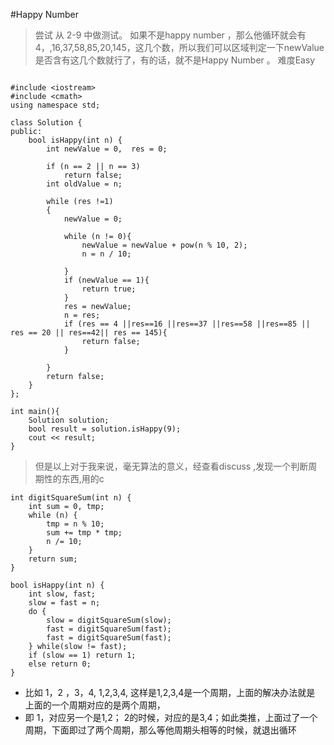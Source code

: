#Happy Number

> 尝试 从 2-9 中做测试。 如果不是happy number ，那么他循环就会有4，,16,37,58,85,20,145，这几个数，所以我们可以区域判定一下newValue 是否含有这几个数就行了，有的话，就不是Happy Number 。 难度Easy

```

#include <iostream>
#include <cmath>
using namespace std;

class Solution {
public:
    bool isHappy(int n) {
        int newValue = 0,  res = 0;

        if (n == 2 || n == 3)
            return false;
        int oldValue = n;
        
        while (res !=1)
        {
            newValue = 0;
            
            while (n != 0){
                newValue = newValue + pow(n % 10, 2);
                n = n / 10;
                
            }
            if (newValue == 1){
                return true;
            }
            res = newValue;
            n = res;
            if (res == 4 ||res==16 ||res==37 ||res==58 ||res==85 || res == 20 || res==42|| res == 145){
                return false;
            }
            
        }
        return false;
    }
};

int main(){
    Solution solution;
    bool result = solution.isHappy(9);
    cout << result;
}
```


> 但是以上对于我来说，毫无算法的意义，经查看discuss ,发现一个判断周期性的东西,用的c

```
int digitSquareSum(int n) {
    int sum = 0, tmp;
    while (n) {
        tmp = n % 10;
        sum += tmp * tmp;
        n /= 10;
    }
    return sum;
}

bool isHappy(int n) {
    int slow, fast;
    slow = fast = n;
    do {
        slow = digitSquareSum(slow);
        fast = digitSquareSum(fast);
        fast = digitSquareSum(fast);
    } while(slow != fast);
    if (slow == 1) return 1;
    else return 0;
}
```

* 比如 1，2 ，3，4, 1,2,3,4, 这样是1,2,3,4是一个周期，上面的解决办法就是 上面的一个周期对应的是两个周期，
* 即 1，对应另一个是1,2； 2的时候，对应的是3,4；如此类推，上面过了一个周期，下面即过了两个周期，那么等他周期头相等的时候，就退出循环